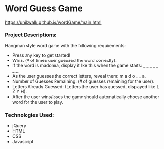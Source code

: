 # Word Guess Game

https://unikwalk.github.io/wordGame/main.html

### Project Descriptions:

Hangman style word game with the following requirements:

* Press any key to get started!
* Wins: (# of times user guessed the word correctly).
* If the word is madonna, display it like this when the game starts: _ _ _ _ _ _ _.
* As the user guesses the correct letters, reveal them: m a d o _  _ a.
* Number of Guesses Remaining: (# of guesses remaining for the user).
* Letters Already Guessed: (Letters the user has guessed, displayed like L Z Y H).
* After the user wins/loses the game should automatically choose another word for the user to play.

### Technologies Used:
* jQuery
* HTML
* CSS
* Javascript